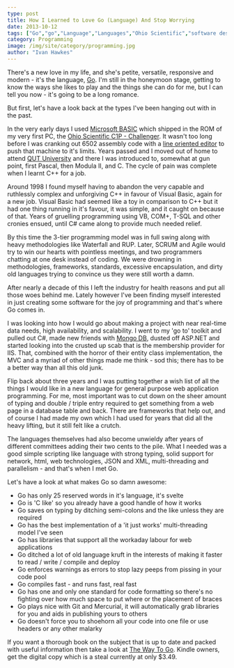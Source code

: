 ```yaml
---
type: post
title: How I Learned to Love Go (Language) And Stop Worrying
date: 2013-10-12
tags: ["Go","go","Language","Languages","Ohio Scientific","software design","Software Development","Visual Basic"]
category: Programming
image: /img/site/category/programming.jpg
author: "Ivan Hawkes"
---
```


There's a new love in my life, and she's petite, versatile, responsive and modern - it's the language, [Go](http://golang.org/ "Go Language"). I'm still in the honeymoon stage, getting to know the ways she likes to play and the things she can do for me, but I can tell you now - it's going to be a long romance.<!--more-->

But first, let's have a look back at the types I've been hanging out with in the past.

In the very early days I used [Microsoft BASIC](http://en.wikipedia.org/wiki/Microsoft_BASIC "Wikipedia - Microsoft BASIC") which shipped in the ROM of my very first PC, the [Ohio Scientific C1P - Challenger](http://en.wikipedia.org/wiki/Ohio_Scientific#Challenger "Ohio Scientific Challenger"). It wasn't too long before I was cranking out 6502 assembly code with a [line oriented editor](http://en.wikipedia.org/wiki/Line_editor "Line Oriented Editor") to push that machine to it's limits. Years passed and I moved out of home to attend [QUT University](http://www.qut.edu.au/ "Queensland University of Technology") and there I was introduced to, somewhat at gun point, first Pascal, then Modula II, and C. The cycle of pain was complete when I learnt C++ for a job.

Around 1998 I found myself having to abandon the very capable and ruthlessly complex and unforgiving C++ in favour of Visual Basic, again for a new job. Visual Basic had seemed like a toy in comparison to C++ but it had one thing running in it's favour, it was simple, and it caught on because of that. Years of gruelling programming using VB, COM+, T-SQL and other cronies ensued, until C# came along to provide much needed relief.

By this time the 3-tier programming model was in full swing along with heavy methodologies like Waterfall and RUP. Later, SCRUM and Agile would try to win our hearts with pointless meetings, and two programmers chatting at one desk instead of coding. We were drowning in methodologies, frameworks, standards, excessive encapsulation, and dirty old languages trying to convince us they were still worth a damn.

After nearly a decade of this I left the industry for health reasons and put all those woes behind me. Lately however I've been finding myself interested in just creating some software for the joy of programming and that's where Go comes in.

I was looking into how I would go about making a project with near real-time data needs, high availability, and scalability. I went to my 'go to' toolkit and pulled out C#, made new friends with [Mongo DB](http://www.mongodb.org/ "Mongo DB"), dusted off ASP.NET and started looking into the crusted up scab that is the membership provider for IIS. That, combined with the horror of their entity class implementation, the MVC and a myriad of other things made me think - sod this; there has to be a better way than all this old junk.

Flip back about three years and I was putting together a wish list of all the things I would like in a new language for general purpose web application programming. For me, most important was to cut down on the sheer amount of typing and double / triple entry required to get something from a web page in a database table and back. There are frameworks that help out, and of course I had made my own which I had used for years that did all the heavy lifting, but it still felt like a crutch.

The languages themselves had also become unwieldy after years of different committees adding their two cents to the pile. What I needed was a good simple scripting like language with strong typing, solid support for network, html, web technologies, JSON and XML, multi-threading and parallelism - and that's when I met Go.

Let's have a look at what makes Go so damn awesome:

* Go has only 25 reserved words in it's language, it's svelte
* Go is 'C like' so you already have a good handle of how it works
* Go saves on typing by ditching semi-colons and the like unless they are required
* Go has the best implementation of a 'it just works' multi-threading model I've seen
* Go has libraries that support all the workaday labour for web applications
* Go ditched a lot of old language kruft in the interests of making it faster to read / write / compile and deploy
* Go enforces warnings as errors to stop lazy peeps from pissing in your code pool
* Go compiles fast - and runs fast, real fast
* Go has one and only one standard for code formatting so there's no fighting over how much space to put where or the placement of braces
* Go plays nice with Git and Mercurial, it will automatically grab libraries for you and aids in publishing yours to others
* Go doesn't force you to shoehorn all your code into one file or use headers or any other malarky

If you want a thorough book on the subject that is up to date and packed with useful information then take a look at [The Way To Go](http://www.amazon.com/gp/product/B0083RVAJW/ref=as_li_ss_tl?ie=UTF8&camp=1789&creative=390957&creativeASIN=B0083RVAJW&linkCode=as2&tag=ivanhawkesper-20 "Amazon - The Way to Go: A Thorough Introduction to the Go Programming Language"). Kindle owners, get the digital copy which is a steal currently at only $3.49.